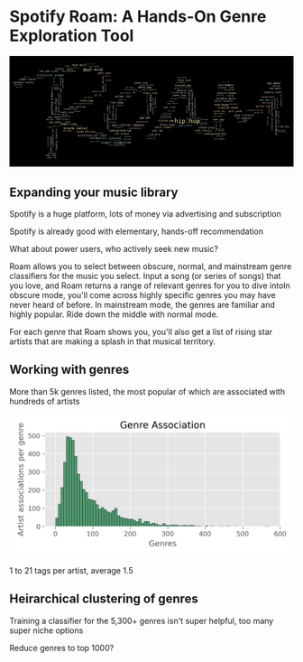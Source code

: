 # Spotify Roam: A Hands-On Genre Exploration Tool
![Genre word map](./img/roam_4_cloud.png)

## Expanding your music library
Spotify is a huge platform, lots of money via advertising and subscription

Spotify is already good with elementary, hands-off recommendation

What about power users, who actively seek new music?

Roam allows you to select between obscure, normal, and mainstream genre classifiers for the music you select. Input a song (or series of songs) that you love, and Roam returns a range of relevant genres for you to dive intoIn obscure mode, you'll come across highly specific genres you may have never heard of before. In mainstream mode, the genres are familiar and highly popular. Ride down the middle with normal mode.

For each genre that Roam shows you, you'll also get a list of rising star artists that are making a splash in that musical territory.

## Working with genres
More than 5k genres listed, the most popular of which are associated with hundreds of artists

![Genre histogram map](./img/genre_count_hist.png)

1 to 21 tags per artist, average 1.5


## Heirarchical clustering of genres
Training a classifier for the 5,300+ genres isn't super helpful, too many super niche options

Reduce genres to top 1000?